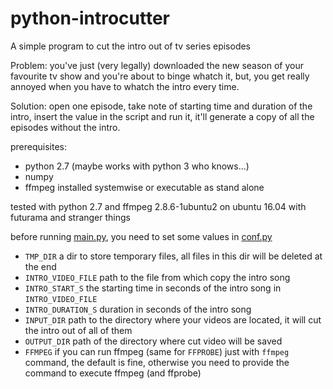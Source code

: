 # python-introcutter
A simple program to cut the intro out of tv series episodes

Problem: you've just (very legally) downloaded the new season of your favourite tv show and you're about to binge whatch it, but, you get really annoyed when you have to whatch the intro every time.

Solution: open one episode, take note of starting time and duration of the intro, insert the value in the script and run it, it'll generate a copy of all the episodes without the intro.

prerequisites:
- python 2.7 (maybe works with python 3 who knows...)
- numpy
- ffmpeg installed systemwise or executable as stand alone

tested with python 2.7 and ffmpeg 2.8.6-1ubuntu2 on ubuntu 16.04 with futurama and stranger things

before running [main.py](https://github.com/lelloman/python-introcutter/blob/master/main.py), you need to set some values in [conf.py](https://github.com/lelloman/python-introcutter/blob/master/conf.py)
- ```TMP_DIR``` a dir to store temporary files, all files in this dir will be deleted at the end
- ```INTRO_VIDEO_FILE``` path to the file from which copy the intro song
- ```INTRO_START_S``` the starting time in seconds of the intro song in ```INTRO_VIDEO_FILE```
- ```INTRO_DURATION_S``` duration in seconds of the intro song
- ```INPUT_DIR``` path to the directory where your videos are located, it will cut the intro out of all of them
- ```OUTPUT_DIR``` path of the directory where cut video will be saved
- ```FFMPEG``` if you can run ffmpeg (same for ```FFPROBE```) just with ```ffmpeg``` command, the default is fine, otherwise you need to provide the command to execute ffmpeg (and ffprobe)
